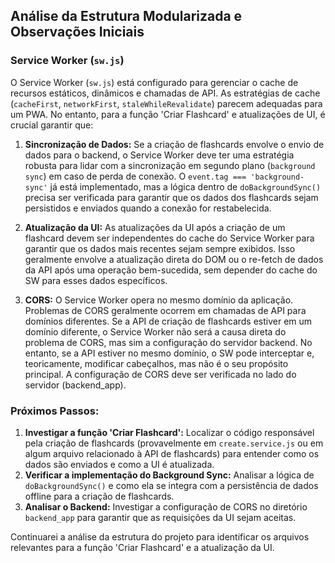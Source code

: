 ## Análise da Estrutura Modularizada e Observações Iniciais

### Service Worker (`sw.js`)

O Service Worker (`sw.js`) está configurado para gerenciar o cache de recursos estáticos, dinâmicos e chamadas de API. As estratégias de cache (`cacheFirst`, `networkFirst`, `staleWhileRevalidate`) parecem adequadas para um PWA. No entanto, para a função 'Criar Flashcard' e atualizações de UI, é crucial garantir que:

1.  **Sincronização de Dados:** Se a criação de flashcards envolve o envio de dados para o backend, o Service Worker deve ter uma estratégia robusta para lidar com a sincronização em segundo plano (`background sync`) em caso de perda de conexão. O `event.tag === 'background-sync'` já está implementado, mas a lógica dentro de `doBackgroundSync()` precisa ser verificada para garantir que os dados dos flashcards sejam persistidos e enviados quando a conexão for restabelecida.

2.  **Atualização da UI:** As atualizações da UI após a criação de um flashcard devem ser independentes do cache do Service Worker para garantir que os dados mais recentes sejam sempre exibidos. Isso geralmente envolve a atualização direta do DOM ou o re-fetch de dados da API após uma operação bem-sucedida, sem depender do cache do SW para esses dados específicos.

3.  **CORS:** O Service Worker opera no mesmo domínio da aplicação. Problemas de CORS geralmente ocorrem em chamadas de API para domínios diferentes. Se a API de criação de flashcards estiver em um domínio diferente, o Service Worker não será a causa direta do problema de CORS, mas sim a configuração do servidor backend. No entanto, se a API estiver no mesmo domínio, o SW pode interceptar e, teoricamente, modificar cabeçalhos, mas não é o seu propósito principal. A configuração de CORS deve ser verificada no lado do servidor (backend_app).

### Próximos Passos:

1.  **Investigar a função 'Criar Flashcard':** Localizar o código responsável pela criação de flashcards (provavelmente em `create.service.js` ou em algum arquivo relacionado à API de flashcards) para entender como os dados são enviados e como a UI é atualizada.
2.  **Verificar a implementação do Background Sync:** Analisar a lógica de `doBackgroundSync()` e como ela se integra com a persistência de dados offline para a criação de flashcards.
3.  **Analisar o Backend:** Investigar a configuração de CORS no diretório `backend_app` para garantir que as requisições da UI sejam aceitas.

Continuarei a análise da estrutura do projeto para identificar os arquivos relevantes para a função 'Criar Flashcard' e a atualização da UI.

